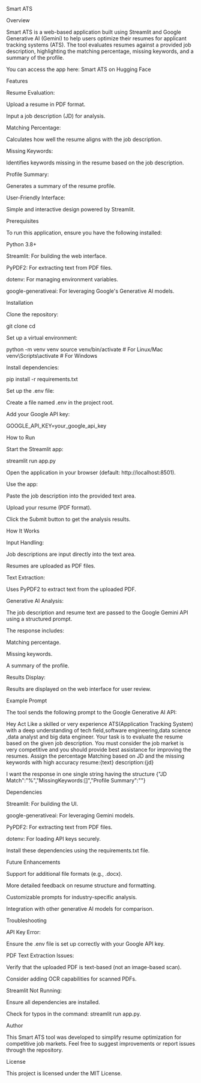 Smart ATS

Overview

Smart ATS is a web-based application built using Streamlit and Google Generative AI (Gemini) to help users optimize their resumes for applicant tracking systems (ATS). The tool evaluates resumes against a provided job description, highlighting the matching percentage, missing keywords, and a summary of the profile.

You can access the app here: Smart ATS on Hugging Face

Features

Resume Evaluation:

Upload a resume in PDF format.

Input a job description (JD) for analysis.

Matching Percentage:

Calculates how well the resume aligns with the job description.

Missing Keywords:

Identifies keywords missing in the resume based on the job description.

Profile Summary:

Generates a summary of the resume profile.

User-Friendly Interface:

Simple and interactive design powered by Streamlit.

Prerequisites

To run this application, ensure you have the following installed:

Python 3.8+

Streamlit: For building the web interface.

PyPDF2: For extracting text from PDF files.

dotenv: For managing environment variables.

google-generativeai: For leveraging Google's Generative AI models.

Installation

Clone the repository:

git clone <repository-url>
cd <repository-folder>

Set up a virtual environment:

python -m venv venv
source venv/bin/activate # For Linux/Mac
venv\Scripts\activate   # For Windows

Install dependencies:

pip install -r requirements.txt

Set up the .env file:

Create a file named .env in the project root.

Add your Google API key:

GOOGLE_API_KEY=your_google_api_key

How to Run

Start the Streamlit app:

streamlit run app.py

Open the application in your browser (default: http://localhost:8501).

Use the app:

Paste the job description into the provided text area.

Upload your resume (PDF format).

Click the Submit button to get the analysis results.

How It Works

Input Handling:

Job descriptions are input directly into the text area.

Resumes are uploaded as PDF files.

Text Extraction:

Uses PyPDF2 to extract text from the uploaded PDF.

Generative AI Analysis:

The job description and resume text are passed to the Google Gemini API using a structured prompt.

The response includes:

Matching percentage.

Missing keywords.

A summary of the profile.

Results Display:

Results are displayed on the web interface for user review.

Example Prompt

The tool sends the following prompt to the Google Generative AI API:

Hey Act Like a skilled or very experience ATS(Application Tracking System)
with a deep understanding of tech field,software engineering,data science ,data analyst
and big data engineer. Your task is to evaluate the resume based on the given job description.
You must consider the job market is very competitive and you should provide 
best assistance for improving the resumes. Assign the percentage Matching based 
on JD and
the missing keywords with high accuracy
resume:{text}
description:{jd}

I want the response in one single string having the structure
{"JD Match":"%","MissingKeywords:[]","Profile Summary":""}

Dependencies

Streamlit: For building the UI.

google-generativeai: For leveraging Gemini models.

PyPDF2: For extracting text from PDF files.

dotenv: For loading API keys securely.

Install these dependencies using the requirements.txt file.

Future Enhancements

Support for additional file formats (e.g., .docx).

More detailed feedback on resume structure and formatting.

Customizable prompts for industry-specific analysis.

Integration with other generative AI models for comparison.

Troubleshooting

API Key Error:

Ensure the .env file is set up correctly with your Google API key.

PDF Text Extraction Issues:

Verify that the uploaded PDF is text-based (not an image-based scan).

Consider adding OCR capabilities for scanned PDFs.

Streamlit Not Running:

Ensure all dependencies are installed.

Check for typos in the command: streamlit run app.py.

Author

This Smart ATS tool was developed to simplify resume optimization for competitive job markets. Feel free to suggest improvements or report issues through the repository.

License

This project is licensed under the MIT License.

